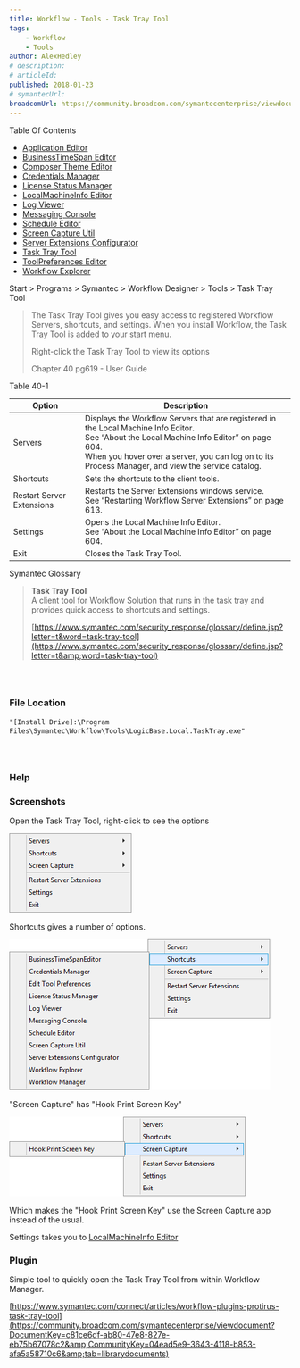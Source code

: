 ```yaml
---
title: Workflow - Tools - Task Tray Tool
tags:
    - Workflow
    - Tools
author: AlexHedley
# description: 
# articleId: 
published: 2018-01-23
# symantecUrl:
broadcomUrl: https://community.broadcom.com/symantecenterprise/viewdocument/workflow-tools-task-tray-tool?CommunityKey=04ead5e9-3643-4118-b853-afa5a58710c6&tab=librarydocuments
---
```


Table Of Contents
  
- [Application Editor](https://community.broadcom.com/symantecenterprise/viewdocument?DocumentKey=19195da8-6f79-40a5-b020-7932e20a53f4&amp;CommunityKey=04ead5e9-3643-4118-b853-afa5a58710c6&amp;tab=librarydocuments)
- [BusinessTimeSpan Editor](https://community.broadcom.com/symantecenterprise/viewdocument?DocumentKey=f72f9c48-ffc1-4b0d-9339-b9cae6cf2966&amp;CommunityKey=04ead5e9-3643-4118-b853-afa5a58710c6&amp;tab=librarydocuments)
- [Composer Theme Editor](https://community.broadcom.com/symantecenterprise/viewdocument?DocumentKey=824347c4-f538-4404-9f2f-59ca0658673a&amp;CommunityKey=04ead5e9-3643-4118-b853-afa5a58710c6&amp;tab=librarydocuments)
- [Credentials Manager](https://community.broadcom.com/symantecenterprise/viewdocument?DocumentKey=63e53603-2ac2-46b8-9c06-8129bc483418&amp;CommunityKey=04ead5e9-3643-4118-b853-afa5a58710c6&amp;tab=librarydocuments)
- [License Status Manager](https://community.broadcom.com/symantecenterprise/viewdocument?DocumentKey=4ac6f1c4-6896-489d-801c-f4fef130a9be&amp;CommunityKey=04ead5e9-3643-4118-b853-afa5a58710c6&amp;tab=librarydocuments)
- [LocalMachineInfo Editor](https://community.broadcom.com/symantecenterprise/viewdocument?DocumentKey=4807af83-e87d-4449-9493-f96c546f5561&amp;CommunityKey=04ead5e9-3643-4118-b853-afa5a58710c6&amp;tab=librarydocuments)
- [Log Viewer](https://community.broadcom.com/symantecenterprise/viewdocument?DocumentKey=2941c9ac-9aa9-44e6-a8b3-fe2d0ba95f29&amp;CommunityKey=04ead5e9-3643-4118-b853-afa5a58710c6&amp;tab=librarydocuments)
- [Messaging Console](https://community.broadcom.com/symantecenterprise/viewdocument?DocumentKey=f41a78e3-cdf4-4c4c-93e2-331d3b44dfab&amp;CommunityKey=04ead5e9-3643-4118-b853-afa5a58710c6&amp;tab=librarydocuments)
- [Schedule Editor](https://www.symantec.com/connect/articles/workflow-tools-schedule-editor)
- [Screen Capture Util](https://community.broadcom.com/symantecenterprise/viewdocument?DocumentKey=0d264462-736b-466e-bfa2-4c868cbf75a3&amp;CommunityKey=04ead5e9-3643-4118-b853-afa5a58710c6&amp;tab=librarydocuments)
- [Server Extensions Configurator](https://community.broadcom.com/symantecenterprise/viewdocument?DocumentKey=bec1d012-42aa-49f6-8355-01109d8d1d2f&amp;CommunityKey=04ead5e9-3643-4118-b853-afa5a58710c6&amp;tab=librarydocuments)
- [Task Tray Tool](https://community.broadcom.com/symantecenterprise/viewdocument?DocumentKey=b84a792f-da66-4bc1-8c31-371f86bf37f6&amp;CommunityKey=04ead5e9-3643-4118-b853-afa5a58710c6&amp;tab=librarydocuments)
- [ToolPreferences Editor](https://community.broadcom.com/symantecenterprise/viewdocument?DocumentKey=613c69e7-9838-4204-a0ee-bff67cf25033&amp;CommunityKey=04ead5e9-3643-4118-b853-afa5a58710c6&amp;tab=librarydocuments)
- [Workflow Explorer](https://www.symantec.com/connect/articles/workflow-tools-workflow-explorer)

Start &gt; Programs &gt; Symantec &gt; Workflow Designer &gt; Tools &gt; Task Tray Tool

> The Task Tray Tool gives you easy access to registered Workflow Servers, shortcuts, and settings. When you install Workflow, the Task Tray Tool is added to your start menu.  
> 	  
> 	Right-click the Task Tray Tool to view its options
> 
> 
> Chapter 40 pg619 - User Guide

Table 40-1

| Option | Description |
| --- | --- |
| Servers | Displays the Workflow Servers that are registered in the Local Machine Info Editor.  <br>			See “About the Local Machine Info Editor” on page 604.  <br>			When you hover over a server, you can log on to its Process Manager, and view the service catalog. |
| Shortcuts | Sets the shortcuts to the client tools. |
| Restart Server Extensions | Restarts the Server Extensions windows service.  <br>			See “Restarting Workflow Server Extensions” on page 613. |
| Settings | Opens the Local Machine Info Editor.  <br>			See “About the Local Machine Info Editor” on page 604. |
| Exit | Closes the Task Tray Tool. |

Symantec Glossary

> **Task Tray Tool**  
> 	A client tool for Workflow Solution that runs in the task tray and provides quick access to shortcuts and settings.
> 
> 
> [https://www.symantec.com/security_response/glossary/define.jsp?letter=t&word=task-tray-tool](https://www.symantec.com/security_response/glossary/define.jsp?letter=t&amp;word=task-tray-tool)

###  
  
### File Location

    "[Install Drive]:\Program Files\Symantec\Workflow\Tools\LogicBase.Local.TaskTray.exe" 

###  
  
### Help

### Screenshots
  
Open the Task Tray Tool, right-click to see the options
  
![Task Tray Tool - Options](images\TaskTrayTool_Options.png)
  
Shortcuts gives a number of options.

![Task Tray Tool - Shortcuts](images\TaskTrayTool_Shortcuts.png)
  
"Screen Capture" has "Hook Print Screen Key"
  
![Task Tray Tool - Screen Capture](images\TaskTrayTool_ScreenCapture.png)
  
Which makes the "Hook Print Screen Key" use the Screen Capture app instead of the usual.
  
Settings takes you to [LocalMachineInfo Editor](https://community.broadcom.com/symantecenterprise/viewdocument?DocumentKey=4807af83-e87d-4449-9493-f96c546f5561&amp;CommunityKey=04ead5e9-3643-4118-b853-afa5a58710c6&amp;tab=librarydocuments)

### Plugin
  
Simple tool to quickly open the Task Tray Tool from within Workflow Manager.
  
[https://www.symantec.com/connect/articles/workflow-plugins-protirus-task-tray-tool](https://community.broadcom.com/symantecenterprise/viewdocument?DocumentKey=c81ce6df-ab80-47e8-827e-eb75b67078c2&amp;CommunityKey=04ead5e9-3643-4118-b853-afa5a58710c6&amp;tab=librarydocuments)
